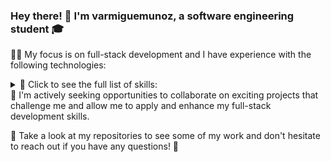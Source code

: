 ### Hey there! 👋 I'm varmiguemunoz, a software engineering student 🎓 

👨‍💻 My focus is on full-stack development and I have experience with the following technologies:

<details>
  <summary>🔧 Click to see the full list of skills:</summary>
HTML5 💻
CSS3 🎨
JavaScript 🚀
Node.js 🌟
Express 🚂
React ⚛️
Next.js 🏎️
Tailwind CSS 🐍
MySQL 🐬
PostgreSQL 🐘
</details>
🚀 I'm actively seeking opportunities to collaborate on exciting projects that challenge me and allow me to apply and enhance my full-stack development skills.

👀 Take a look at my repositories to see some of my work and don't hesitate to reach out if you have any questions! 📩








